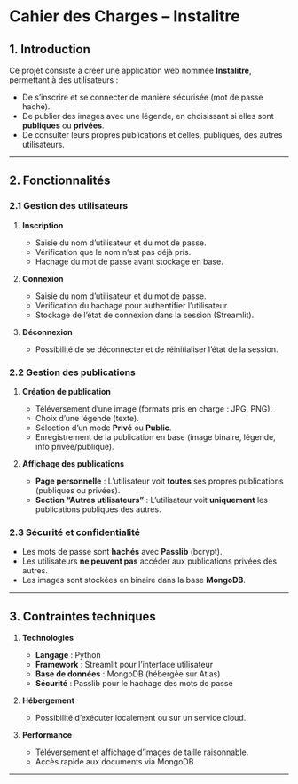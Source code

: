 # Cahier des Charges – Instalitre

## 1. Introduction
Ce projet consiste à créer une application web nommée **Instalitre**, permettant à des utilisateurs :
- De s’inscrire et se connecter de manière sécurisée (mot de passe haché).
- De publier des images avec une légende, en choisissant si elles sont **publiques** ou **privées**.
- De consulter leurs propres publications et celles, publiques, des autres utilisateurs.

---

## 2. Fonctionnalités

### 2.1 Gestion des utilisateurs
1. **Inscription**  
   - Saisie du nom d’utilisateur et du mot de passe.  
   - Vérification que le nom n’est pas déjà pris.  
   - Hachage du mot de passe avant stockage en base.

2. **Connexion**  
   - Saisie du nom d’utilisateur et du mot de passe.  
   - Vérification du hachage pour authentifier l’utilisateur.  
   - Stockage de l’état de connexion dans la session (Streamlit).

3. **Déconnexion**  
   - Possibilité de se déconnecter et de réinitialiser l’état de la session.

### 2.2 Gestion des publications
1. **Création de publication**  
   - Téléversement d’une image (formats pris en charge : JPG, PNG).  
   - Choix d’une légende (texte).  
   - Sélection d’un mode **Privé** ou **Public**.  
   - Enregistrement de la publication en base (image binaire, légende, info privée/publique).

2. **Affichage des publications**  
   - **Page personnelle** : L’utilisateur voit **toutes** ses propres publications (publiques ou privées).  
   - **Section “Autres utilisateurs”** : L’utilisateur voit **uniquement** les publications publiques des autres.

### 2.3 Sécurité et confidentialité
- Les mots de passe sont **hachés** avec **Passlib** (bcrypt).  
- Les utilisateurs **ne peuvent pas** accéder aux publications privées des autres.  
- Les images sont stockées en binaire dans la base **MongoDB**.

---

## 3. Contraintes techniques

1. **Technologies**  
   - **Langage** : Python  
   - **Framework** : Streamlit pour l’interface utilisateur  
   - **Base de données** : MongoDB (hébergée sur Atlas)  
   - **Sécurité** : Passlib pour le hachage des mots de passe

2. **Hébergement**  
   - Possibilité d’exécuter localement ou sur un service cloud.

3. **Performance**  
   - Téléversement et affichage d’images de taille raisonnable.  
   - Accès rapide aux documents via MongoDB.

---

